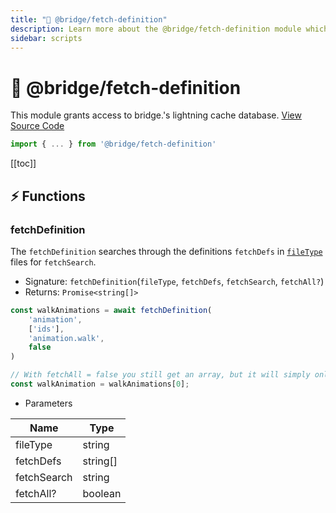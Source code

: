 ```yaml
---
title: "🔗 @bridge/fetch-definition"
description: Learn more about the @bridge/fetch-definition module which grants access to the lightning cache database.
sidebar: scripts
---
```


# 🔗 @bridge/fetch-definition

This module grants access to bridge.'s lightning cache database.
[View Source Code](https://github.com/bridge-core/editor/blob/main/src/components/Extensions/Scripts/Modules/fetchDefinition.ts)

```js
import { ... } from '@bridge/fetch-definition'
```

[[toc]]

## ⚡ Functions

### fetchDefinition
The `fetchDefinition` searches through the definitions `fetchDefs` in [`fileType`](/extensions/misc/file-types.html) files for `fetchSearch`.

- Signature: `fetchDefinition`(`fileType`, `fetchDefs`, `fetchSearch`, `fetchAll?`)
- Returns: `Promise<string[]>`

```js
const walkAnimations = await fetchDefinition(
	'animation',
	['ids'],
	'animation.walk',
	false
)

// With fetchAll = false you still get an array, but it will simply only contain one string
const walkAnimation = walkAnimations[0];
```

- Parameters

|Name       |Type    |
|-----------|--------|
|fileType   |string  |
|fetchDefs  |string[]|
|fetchSearch|string  |
|fetchAll?  |boolean |